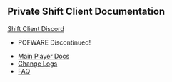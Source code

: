 ## Private Shift Client Documentation
[Shift Client Discord](https://discord.gg/8S5eBJ4cBN)

- POFWARE Discontinued!
* [Main Player Docs](https://github.com/iProB1/Shift-Docs/blob/main/main-luadocs.md)
* [Change Logs](https://github.com/iProB1/Shift-Docs/blob/main/changelogs.md)
* [FAQ](https://github.com/iProB1/Shift-Docs/blob/main/faq.md)
